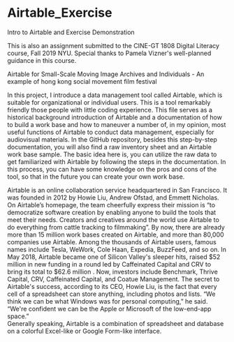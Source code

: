 # Airtable_Exercise
Intro to Airtable and Exercise Demonstration

This is also an assignment submitted to the CINE-GT 1808 Digital Literacy course, Fall 2019 NYU.
Special thanks to Pamela Vizner's well-planned guidance in this course.

Airtable for Small-Scale Moving Image Archives and Individuals - An example of hong kong social movement film festival

In this project, I introduce a data management tool called Airtable, which is suitable for organizational or individual users. This is a tool remarkably friendly those people with little coding experience. This file serves as a historical background introduction of Airtable and a documentation of how to build a work base and how to maneuver a number of, in my opinion, most useful functions of Airtable to conduct data management, especially for audiovisual materials. In the GitHub repository, besides this step-by-step documentation, you will also find a raw inventory sheet and an Airtable work base sample. The basic idea here is, you can utilize the raw data to get familiarized with Airtable by following the steps in the documentation. In this process, you can have some knowledge on the pros and cons of the tool, so that in the future you can create your own work base.

Airtable is an online collaboration service headquartered in San Francisco. It was founded in 2012 by Howie Liu, Andrew Ofstad, and Emmett Nicholas. On Airtable’s homepage, the team cheerfully express their mission is “to democratize software creation by enabling anyone to build the tools that meet their needs. Creators and creatives around the world use Airtable to do everything from cattle tracking to filmmaking”.
By now, there are already more than 15 million work bases created on Airtable, and more than 80,000 companies use Airtable. Among the thousands of Airtable users, famous names include Tesla, WeWork, Cole Haan, Expedia, BuzzFeed, and so on. In May 2018, Airtable became one of Silicon Valley's sleeper hits, raised $52 million in new funding in a round led by Caffeinated Capital and CRV to bring its total to $62.6 million . Now, investors include Benchmark, Thrive Capital, CRV, Caffeinated Capital, and Coatue Management. 
The secret to Airtable's success, according to its CEO, Howie Liu, is the fact that every cell of a spreadsheet can store anything, including photos and lists. “We think we can be what Windows was for personal computing,” he said. “We're confident we can be the Apple or Microsoft of the low-end-app space.”  
Generally speaking, Airtable is a combination of spreadsheet and database on a colorful Excel-like or Google Form-like interface. 

